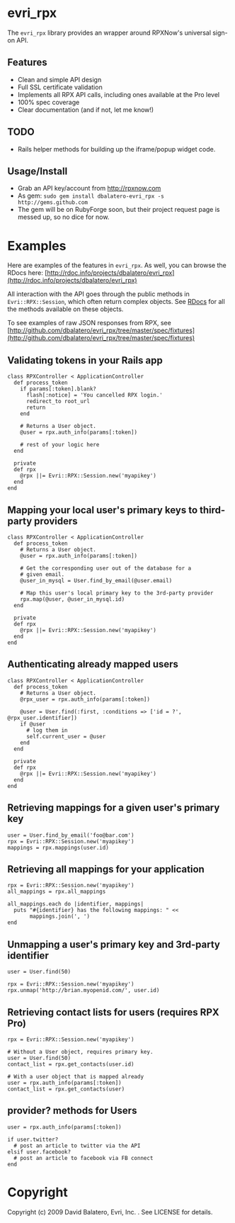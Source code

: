 evri_rpx
========
The `evri_rpx` library provides an wrapper around RPXNow's universal sign-on API.

Features
--------
 - Clean and simple API design
 - Full SSL certificate validation
 - Implements all RPX API calls, including ones available at the Pro level
 - 100% spec coverage
 - Clear documentation (and if not, let me know!)

TODO
----
 - Rails helper methods for building up the iframe/popup widget code.

Usage/Install
-------------
 - Grab an API key/account from http://rpxnow.com
 - As gem: `sudo gem install dbalatero-evri_rpx -s http://gems.github.com`
 - The gem will be on RubyForge soon, but their project request page is messed up, so no dice for now.

Examples
========

Here are examples of the features in `evri_rpx`. As well, you can browse the RDocs here: [http://rdoc.info/projects/dbalatero/evri_rpx](http://rdoc.info/projects/dbalatero/evri_rpx)

All interaction with the API goes through the public methods in `Evri::RPX::Session`, which often return complex objects. See [RDocs](http://rdoc.info/projects/dbalatero/evri_rpx) for all the methods available on these objects.

To see examples of raw JSON responses from RPX, see [http://github.com/dbalatero/evri_rpx/tree/master/spec/fixtures](http://github.com/dbalatero/evri_rpx/tree/master/spec/fixtures)

Validating tokens in your Rails app
-----------------------------------
    class RPXController < ApplicationController
      def process_token
        if params[:token].blank?
          flash[:notice] = 'You cancelled RPX login.'
          redirect_to root_url
          return
        end

        # Returns a User object.
        @user = rpx.auth_info(params[:token])

        # rest of your logic here
      end

      private
      def rpx
        @rpx ||= Evri::RPX::Session.new('myapikey')
      end
    end

Mapping your local user's primary keys to third-party providers
---------------------------------------------------------
    class RPXController < ApplicationController
      def process_token
        # Returns a User object.
        @user = rpx.auth_info(params[:token])

        # Get the corresponding user out of the database for a 
        # given email.
        @user_in_mysql = User.find_by_email(@user.email)

        # Map this user's local primary key to the 3rd-party provider
        rpx.map(@user, @user_in_mysql.id)
      end

      private
      def rpx
        @rpx ||= Evri::RPX::Session.new('myapikey')
      end
    end

Authenticating already mapped users
-----------------------------------
    class RPXController < ApplicationController
      def process_token
        # Returns a User object.
        @rpx_user = rpx.auth_info(params[:token])

        @user = User.find(:first, :conditions => ['id = ?', @rpx_user.identifier])
        if @user
          # log them in
          self.current_user = @user
        end
      end

      private
      def rpx
        @rpx ||= Evri::RPX::Session.new('myapikey')
      end
    end

Retrieving mappings for a given user's primary key
--------------------------------------------------
    user = User.find_by_email('foo@bar.com')
    rpx = Evri::RPX::Session.new('myapikey')
    mappings = rpx.mappings(user.id)

Retrieving all mappings for your application
--------------------------------------------
    rpx = Evri::RPX::Session.new('myapikey')
    all_mappings = rpx.all_mappings

    all_mappings.each do |identifier, mappings|
      puts "#{identifier} has the following mappings: " <<
           mappings.join(', ')
    end

Unmapping a user's primary key and 3rd-party identifier
-------------------------------------------------------
    user = User.find(50)

    rpx = Evri::RPX::Session.new('myapikey')
    rpx.unmap('http://brian.myopenid.com/', user.id)

Retrieving contact lists for users (requires RPX Pro)
-----------------------------------------------------
    rpx = Evri::RPX::Session.new('myapikey')

    # Without a User object, requires primary key.
    user = User.find(50)
    contact_list = rpx.get_contacts(user.id)

    # With a user object that is mapped already
    user = rpx.auth_info(params[:token])
    contact_list = rpx.get_contacts(user)

provider? methods for Users
------------------------------------
    user = rpx.auth_info(params[:token])

    if user.twitter?
      # post an article to twitter via the API
    elsif user.facebook?
      # post an article to facebook via FB connect
    end

Copyright
=========
Copyright (c) 2009 David Balatero, Evri, Inc. <dbalatero at evri dot com>. See LICENSE for details.
